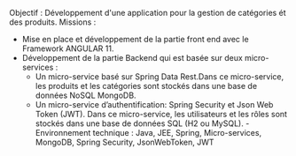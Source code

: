   Objectif : Développement d'une application pour la gestion de catégories ét des produits.
  Missions :
- Mise en place et développement de la partie front end avec le Framework ANGULAR 11.
- Développement de la partie Backend qui est basée sur deux micro-services : 
  * Un micro-service basé sur Spring Data Rest.Dans ce micro-service, les produits et les catégories sont stockés dans une base de données NoSQL MongoDB.
  * Un micro-service d’authentification: Spring Security et Json Web Token (JWT). Dans ce micro-service, les utilisateurs et les rôles sont stockés dans une base de données SQL (H2 ou MySQL). 
-Environnement technique : Java, JEE, Spring, Micro-services, MongoDB, Spring Security, JsonWebToken, JWT

  
